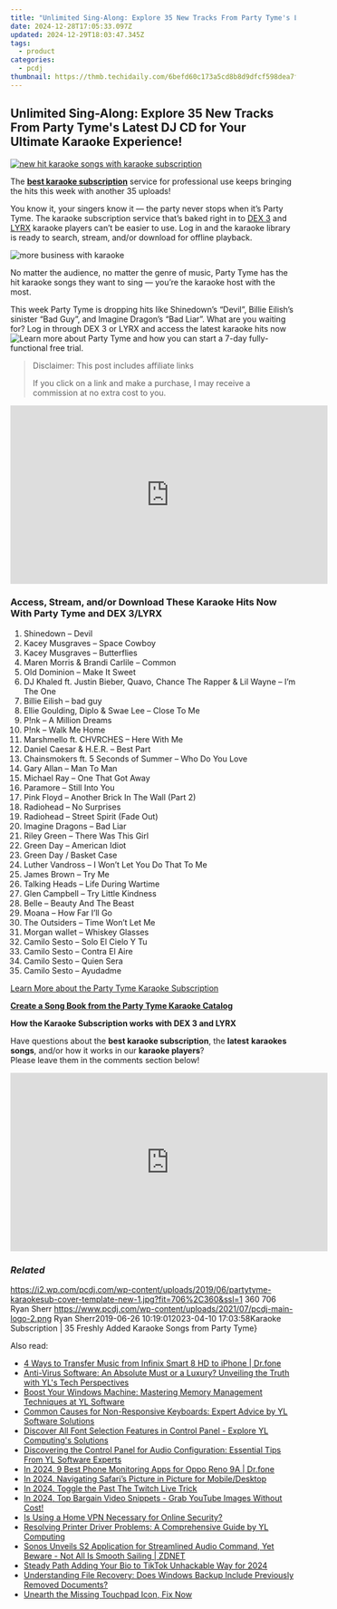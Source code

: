 ```yaml
---
title: "Unlimited Sing-Along: Explore 35 New Tracks From Party Tyme's Latest DJ CD for Your Ultimate Karaoke Experience!"
date: 2024-12-28T17:05:33.097Z
updated: 2024-12-29T18:03:47.345Z
tags:
  - product
categories:
  - pcdj
thumbnail: https://thmb.techidaily.com/6befd60c173a5cd8b8d9dfcf598dea7f7e1558ad2a50419820d4a5c540b52039.jpg
---
```


## Unlimited Sing-Along: Explore 35 New Tracks From Party Tyme's Latest DJ CD for Your Ultimate Karaoke Experience!

[![new hit karaoke songs with karaoke subscription](https://i2.wp.com/pcdj.com/wp-content/uploads/2019/06/partytyme-karaokesub-cover-template-new-1.jpg?resize=706%2C321&ssl=1)](https://i2.wp.com/pcdj.com/wp-content/uploads/2019/06/partytyme-karaokesub-cover-template-new-1.jpg?fit=706%2C360&ssl=1 "new hit karaoke songs with karaoke subscription")

The [**best karaoke subscription**](https://tools.techidaily.com/pcdj/products/) service for professional use keeps bringing the hits this week with another 35 uploads!

You know it, your singers know it — the party never stops when it’s Party Tyme. The karaoke subscription service that’s baked right in to [DEX 3](https://tools.techidaily.com/pcdj/products/) and [LYRX](http://www.lyrxkaraoke.com/) karaoke players can’t be easier to use. Log in and the karaoke library is ready to search, stream, and/or download for offline playback.

![more business with karaoke](https://i0.wp.com/pcdj.com/wp-content/uploads/2018/10/dex3karaoke-square.jpg?fit=300%2C300&ssl=1 "more business with karaoke")

No matter the audience, no matter the genre of music, Party Tyme has the hit karaoke songs they want to sing — you’re the karaoke host with the most.

This week Party Tyme is dropping hits like Shinedown’s “Devil”, Billie Eilish’s sinister “Bad Guy”, and Imagine Dragon’s “Bad Liar”. What are you waiting for? Log in through DEX 3 or LYRX and access the latest karaoke hits now![Learn more about Party Tyme](https://tools.techidaily.com/pcdj/products/) and how you can start a 7-day fully-functional free trial.

>  Disclaimer: This post includes affiliate links
>
>  If you click on a link and make a purchase, I may receive a commission at no extra cost to you.
>

<!-- affiliate ads begin -->
<iframe width="560" height="315" src="https://www.youtube.com/embed/JMgRzDANfSQ?si=NDy01ntXGGOi1Uxs" title="YouTube video player" frameborder="0" allow="accelerometer; autoplay; clipboard-write; encrypted-media; gyroscope; picture-in-picture; web-share" referrerpolicy="strict-origin-when-cross-origin" allowfullscreen></iframe>
<!-- affiliate ads end -->

### Access, Stream, and/or Download These Karaoke Hits Now With Party Tyme and DEX 3/LYRX

1. Shinedown – Devil
2. Kacey Musgraves – Space Cowboy
3. Kacey Musgraves – Butterflies
4. Maren Morris & Brandi Carlile – Common
5. Old Dominion – Make It Sweet
6. DJ Khaled ft. Justin Bieber, Quavo, Chance The Rapper & Lil Wayne – I’m The One
7. Billie Eilish – bad guy
8. Ellie Goulding, Diplo & Swae Lee – Close To Me
9. P!nk – A Million Dreams
10. P!nk – Walk Me Home
11. Marshmello ft. CHVRCHES – Here With Me
12. Daniel Caesar & H.E.R. – Best Part
13. Chainsmokers ft. 5 Seconds of Summer – Who Do You Love
14. Gary Allan – Man To Man
15. Michael Ray – One That Got Away
16. Paramore – Still Into You
17. Pink Floyd – Another Brick In The Wall (Part 2)
18. Radiohead – No Surprises
19. Radiohead – Street Spirit (Fade Out)
20. Imagine Dragons – Bad Liar
21. Riley Green – There Was This Girl
22. Green Day – American Idiot
23. Green Day / Basket Case
24. Luther Vandross – I Won’t Let You Do That To Me
25. James Brown – Try Me
26. Talking Heads – Life During Wartime
27. Glen Campbell – Try Little Kindness
28. Belle – Beauty And The Beast
29. Moana – How Far I’ll Go
30. The Outsiders – Time Won’t Let Me
31. Morgan wallet – Whiskey Glasses
32. Camilo Sesto – Solo El Cielo Y Tu
33. Camilo Sesto – Contra El Aire
34. Camilo Sesto – Quien Sera
35. Camilo Sesto – Ayudadme

[Learn More about the Party Tyme Karaoke Subscription](https://tools.techidaily.com/pcdj/products/)

[**Create a Song Book from the Party Tyme Karaoke Catalog**](https://tools.techidaily.com/pcdj/products/)

**How the Karaoke Subscription works with DEX 3 and LYRX**  

Have questions about the **best karaoke subscription**, the **latest** **karaokes songs**, and/or how it works in our **karaoke players**?  
Please leave them in the comments section below!

<!-- affiliate ads begin -->
<iframe width="560" height="315" src="https://www.youtube.com/embed/UCqHbpxQGP4?si=XGkajFHdqyoKNAFM" title="YouTube video player" frameborder="0" allow="accelerometer; autoplay; clipboard-write; encrypted-media; gyroscope; picture-in-picture; web-share" referrerpolicy="strict-origin-when-cross-origin" allowfullscreen></iframe>
<!-- affiliate ads end -->

### _Related_

https://i2.wp.com/pcdj.com/wp-content/uploads/2019/06/partytyme-karaokesub-cover-template-new-1.jpg?fit=706%2C360&ssl=1 360 706 Ryan Sherr https://www.pcdj.com/wp-content/uploads/2021/07/pcdj-main-logo-2.png Ryan Sherr2019-06-26 10:19:012023-04-10 17:03:58Karaoke Subscription | 35 Freshly Added Karaoke Songs from Party Tyme}

<ins class="adsbygoogle"
     style="display:block"
     data-ad-format="autorelaxed"
     data-ad-client="ca-pub-7571918770474297"
     data-ad-slot="1223367746"></ins>

<ins class="adsbygoogle"
     style="display:block"
     data-ad-client="ca-pub-7571918770474297"
     data-ad-slot="8358498916"
     data-ad-format="auto"
     data-full-width-responsive="true"></ins>

<span class="atpl-alsoreadstyle">Also read:</span>
<div><ul>
<li><a href="https://blog-min.techidaily.com/4-ways-to-transfer-music-from-infinix-smart-8-hd-to-iphone-drfone-by-drfone-transfer-from-android-transfer-from-android/"><u>4 Ways to Transfer Music from Infinix Smart 8 HD to iPhone | Dr.fone</u></a></li>
<li><a href="https://discover-fantastic.techidaily.com/anti-virus-software-an-absolute-must-or-a-luxury-unveiling-the-truth-with-yls-tech-perspectives/"><u>Anti-Virus Software: An Absolute Must or a Luxury? Unveiling the Truth with YL's Tech Perspectives</u></a></li>
<li><a href="https://discover-fantastic.techidaily.com/boost-your-windows-machine-mastering-memory-management-techniques-at-yl-software/"><u>Boost Your Windows Machine: Mastering Memory Management Techniques at YL Software</u></a></li>
<li><a href="https://discover-fantastic.techidaily.com/common-causes-for-non-responsive-keyboards-expert-advice-by-yl-software-solutions/"><u>Common Causes for Non-Responsive Keyboards: Expert Advice by YL Software Solutions</u></a></li>
<li><a href="https://discover-fantastic.techidaily.com/discover-all-font-selection-features-in-control-panel-explore-yl-computings-solutions/"><u>Discover All Font Selection Features in Control Panel - Explore YL Computing's Solutions</u></a></li>
<li><a href="https://discover-fantastic.techidaily.com/discovering-the-control-panel-for-audio-configuration-essential-tips-from-yl-software-experts/"><u>Discovering the Control Panel for Audio Configuration: Essential Tips From YL Software Experts</u></a></li>
<li><a href="https://android-location-track.techidaily.com/in-2024-9-best-phone-monitoring-apps-for-oppo-reno-9a-drfone-by-drfone-virtual-android/"><u>In 2024, 9 Best Phone Monitoring Apps for Oppo Reno 9A | Dr.fone</u></a></li>
<li><a href="https://extra-guidance.techidaily.com/in-2024-navigating-safaris-picture-in-picture-for-mobiledesktop/"><u>In 2024, Navigating Safari’s Picture in Picture for Mobile/Desktop</u></a></li>
<li><a href="https://some-approaches.techidaily.com/in-2024-toggle-the-past-the-twitch-live-trick/"><u>In 2024, Toggle the Past The Twitch Live Trick</u></a></li>
<li><a href="https://facebook-video-footage.techidaily.com/in-2024-top-bargain-video-snippets-grab-youtube-images-without-cost/"><u>In 2024, Top Bargain Video Snippets - Grab YouTube Images Without Cost!</u></a></li>
<li><a href="https://win-exclusive.techidaily.com/is-using-a-home-vpn-necessary-for-online-security/"><u>Is Using a Home VPN Necessary for Online Security?</u></a></li>
<li><a href="https://discover-fantastic.techidaily.com/resolving-printer-driver-problems-a-comprehensive-guide-by-yl-computing/"><u>Resolving Printer Driver Problems: A Comprehensive Guide by YL Computing</u></a></li>
<li><a href="https://tech-renaissance.techidaily.com/sonos-unveils-s2-application-for-streamlined-audio-command-yet-beware-not-all-is-smooth-sailing-zdnet/"><u>Sonos Unveils S2 Application for Streamlined Audio Command, Yet Beware - Not All Is Smooth Sailing | ZDNET</u></a></li>
<li><a href="https://some-approaches.techidaily.com/steady-path-adding-your-bio-to-tiktok-unhackable-way-for-2024/"><u>Steady Path Adding Your Bio to TikTok Unhackable Way for 2024</u></a></li>
<li><a href="https://discover-fantastic.techidaily.com/understanding-file-recovery-does-windows-backup-include-previously-removed-documents/"><u>Understanding File Recovery: Does Windows Backup Include Previously Removed Documents?</u></a></li>
<li><a href="https://win-howtos.techidaily.com/1723212347991-unearth-the-missing-touchpad-icon-fix-now/"><u>Unearth the Missing Touchpad Icon, Fix Now</u></a></li>
</ul></div>

